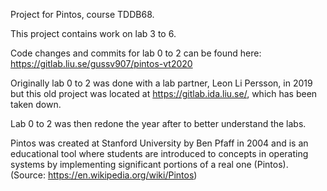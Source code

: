Project for Pintos, course TDDB68.

This project contains work on lab 3 to 6. 

Code changes and commits for lab 0 to 2 can be found here:
https://gitlab.liu.se/gussv907/pintos-vt2020

Originally lab 0 to 2 was done with a lab partner, Leon Li Persson, 
in 2019 but this old project was located at https://gitlab.ida.liu.se/,
which has been taken down. 

Lab 0 to 2 was then redone the year after to better understand the labs.

Pintos was created at Stanford University by Ben Pfaff in 2004 and is an
educational tool where students are introduced to concepts in operating 
systems by implementing significant portions of a real one (Pintos).
(Source: https://en.wikipedia.org/wiki/Pintos)